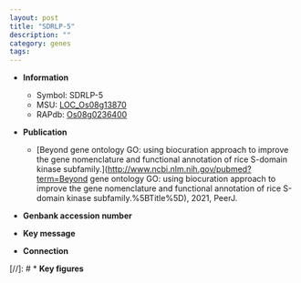 ```yaml
---
layout: post
title: "SDRLP-5"
description: ""
category: genes
tags: 
---
```


* **Information**  
    + Symbol: SDRLP-5  
    + MSU: [LOC_Os08g13870](http://rice.uga.edu/cgi-bin/ORF_infopage.cgi?orf=LOC_Os08g13870)  
    + RAPdb: [Os08g0236400](http://rapdb.dna.affrc.go.jp/viewer/gbrowse_details/irgsp1?name=Os08g0236400)  

* **Publication**  
    + [Beyond gene ontology GO: using biocuration approach to improve the gene nomenclature and functional annotation of rice S-domain kinase subfamily.](http://www.ncbi.nlm.nih.gov/pubmed?term=Beyond gene ontology GO: using biocuration approach to improve the gene nomenclature and functional annotation of rice S-domain kinase subfamily.%5BTitle%5D), 2021, PeerJ.

* **Genbank accession number**  

* **Key message**  

* **Connection**  

[//]: # * **Key figures**  


